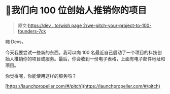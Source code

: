 # 👥我们向 100 位创始人推销你的项目

> 原文:[https://dev . to/wish page 2/we-pitch-your-project-to-100-founders-7ck](https://dev.to/wishpage2/we-pitch-your-project-to-100-founders-7ck)

嗨 Devs，

今天我要尝试一些新的东西。我可以向 100 名最近自己启动了一个项目的科技创始人推销你的项目或服务。最后，你会收到一份电子表格，上面有电子邮件地址和项目。

你觉得呢，你能使用这样的服务吗？

[https://launchpropeller.com/#/pitch](https://launchpropeller.com/#/pitch)